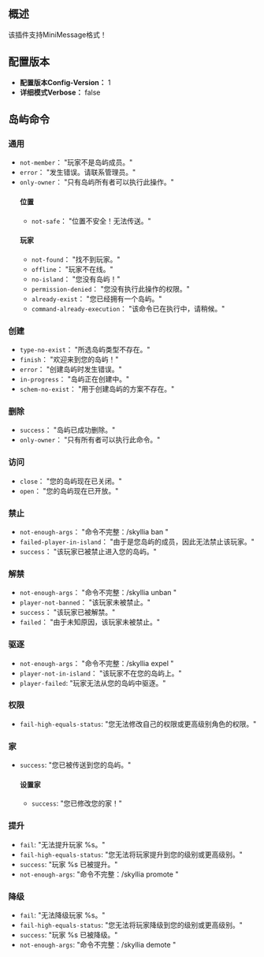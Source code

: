 ## 概述
该插件支持MiniMessage格式！

## 配置版本
- **配置版本Config-Version：** 1
- **详细模式Verbose：** false

## 岛屿命令
### 通用
- `not-member`： "玩家不是岛屿成员。"
- `error`： "发生错误。请联系管理员。"
- `only-owner`： "只有岛屿所有者可以执行此操作。"
  #### 位置
  - `not-safe`： "位置不安全！无法传送。"
  #### 玩家
  - `not-found`： "找不到玩家。"
  - `offline`： "玩家不在线。"
  - `no-island`： "您没有岛屿！"
  - `permission-denied`： "您没有执行此操作的权限。"
  - `already-exist`： "您已经拥有一个岛屿。"
  - `command-already-execution`： "该命令已在执行中，请稍候。"

### 创建
- `type-no-exist`： "所选岛屿类型不存在。"
- `finish`： "欢迎来到您的岛屿！"
- `error`： "创建岛屿时发生错误。"
- `in-progress`： "岛屿正在创建中。"
- `schem-no-exist`： "用于创建岛屿的方案不存在。"

### 删除
- `success`： "岛屿已成功删除。"
- `only-owner`： "只有所有者可以执行此命令。"

### 访问
- `close`： "您的岛屿现在已关闭。"
- `open`： "您的岛屿现在已开放。"

### 禁止
- `not-enough-args`： "命令不完整：/skyllia ban <player>"
- `failed-player-in-island`： "由于是您岛屿的成员，因此无法禁止该玩家。"
- `success`： "该玩家已被禁止进入您的岛屿。"

### 解禁
- `not-enough-args`： "命令不完整：/skyllia unban <player>"
- `player-not-banned`： "该玩家未被禁止。"
- `success`： "该玩家已被解禁。"
- `failed`： "由于未知原因，该玩家未被禁止。"

### 驱逐
- `not-enough-args`： "命令不完整：/skyllia expel <player>"
- `player-not-in-island`： "该玩家不在您的岛屿上。"
- `player-failed`: "玩家无法从您的岛屿中驱逐。"
### 权限
- `fail-high-equals-status`: "您无法修改自己的权限或更高级别角色的权限。"
### 家
- `success`: "您已被传送到您的岛屿。"
  #### 设置家
  - `success`: "您已修改您的家！"
### 提升
- `fail`: "无法提升玩家 %s。"
- `fail-high-equals-status`: "您无法将玩家提升到您的级别或更高级别。"
- `success`: "玩家 %s 已被提升。"
- `not-enough-args`: "命令不完整：/skyllia promote <member>"
### 降级
- `fail`: "无法降级玩家 %s。"
- `fail-high-equals-status`: "您无法将玩家降级到您的级别或更高级别。"
- `success`: "玩家 %s 已被降级。"
- `not-enough-args`: "命令不完整：/skyllia demote <member>"
